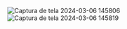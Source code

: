 ![Captura de tela 2024-03-06 145806](https://github.com/biancacassia/Site_HTML-CSS-JS/assets/160974817/4b45e88a-38d3-4790-900a-f42d380e9d24)
![Captura de tela 2024-03-06 145819](https://github.com/biancacassia/Site_HTML-CSS-JS/assets/160974817/9a721e51-91f7-4edd-88f0-b65492749e67)
